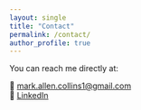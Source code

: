 ```yaml
---
layout: single
title: "Contact"
permalink: /contact/
author_profile: true
---
```


You can reach me directly at:

📧 mark.allen.collins1@gmail.com  
🔗 [LinkedIn](https://www.linkedin.com/in/mark-collins-2a024b102/)